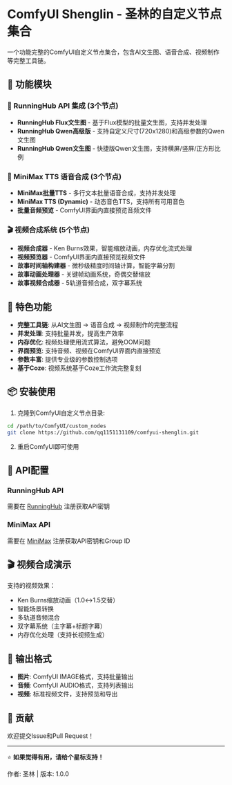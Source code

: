 # ComfyUI Shenglin - 圣林的自定义节点集合

一个功能完整的ComfyUI自定义节点集合，包含AI文生图、语音合成、视频制作等完整工具链。

## 🎯 功能模块

### 🎨 RunningHub API 集成 (3个节点)
- **RunningHub Flux文生图** - 基于Flux模型的批量文生图，支持并发处理
- **RunningHub Qwen高级版** - 支持自定义尺寸(720x1280)和高级参数的Qwen文生图
- **RunningHub Qwen文生图** - 快捷版Qwen文生图，支持横屏/竖屏/正方形比例

### 🎵 MiniMax TTS 语音合成 (3个节点)
- **MiniMax批量TTS** - 多行文本批量语音合成，支持并发处理
- **MiniMax TTS (Dynamic)** - 动态音色TTS，支持所有可用音色
- **批量音频预览** - ComfyUI界面内直接预览音频文件

### 🎬 视频合成系统 (5个节点)
- **视频合成器** - Ken Burns效果，智能缩放动画，内存优化流式处理
- **视频预览器** - ComfyUI界面内直接预览视频文件
- **故事时间轴构建器** - 微秒级精度时间轴计算，智能字幕分割
- **故事动画处理器** - 关键帧动画系统，奇偶交替缩放
- **故事视频合成器** - 5轨道音频合成，双字幕系统

## 🚀 特色功能

- **完整工具链**: 从AI文生图 → 语音合成 → 视频制作的完整流程
- **并发处理**: 支持批量并发，提高生产效率
- **内存优化**: 视频处理使用流式算法，避免OOM问题
- **界面预览**: 支持音频、视频在ComfyUI界面内直接预览
- **参数丰富**: 提供专业级的参数控制选项
- **基于Coze**: 视频系统基于Coze工作流完整复刻

## 📦 安装使用

1. 克隆到ComfyUI自定义节点目录:
```bash
cd /path/to/ComfyUI/custom_nodes
git clone https://github.com/qq1151131109/comfyui-shenglin.git
```

2. 重启ComfyUI即可使用

## 🔑 API配置

### RunningHub API
需要在 [RunningHub](https://www.runninghub.cn) 注册获取API密钥

### MiniMax API
需要在 [MiniMax](https://www.minimaxi.com) 注册获取API密钥和Group ID

## 🎬 视频合成演示

支持的视频效果：
- Ken Burns缩放动画（1.0↔1.5交替）
- 智能场景转换
- 多轨道音频混合
- 双字幕系统（主字幕+标题字幕）
- 内存优化处理（支持长视频生成）

## 📱 输出格式

- **图片**: ComfyUI IMAGE格式，支持批量输出
- **音频**: ComfyUI AUDIO格式，支持列表输出
- **视频**: 标准视频文件，支持预览和导出

## 🤝 贡献

欢迎提交Issue和Pull Request！

---

⭐ **如果觉得有用，请给个星标支持！**

作者: 圣林 | 版本: 1.0.0
